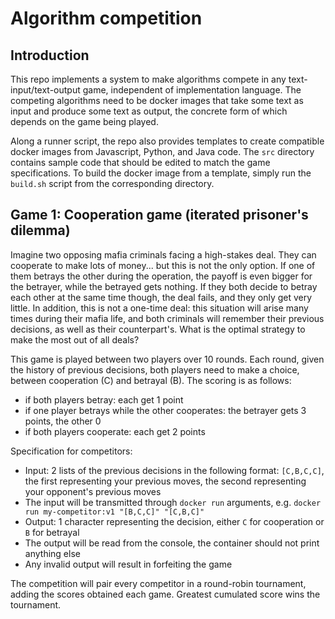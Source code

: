 # Algorithm competition

## Introduction

This repo implements a system to make algorithms compete in any text-input/text-output game, independent of implementation language. The competing algorithms need to be docker images that take some text as input and produce some text as output, the concrete form of which depends on the game being played.

Along a runner script, the repo also provides templates to create compatible docker images from Javascript, Python, and Java code. The `src` directory contains sample code that should be edited to match the game specifications. To build the docker image from a template, simply run the `build.sh` script from the corresponding directory.

## Game 1: Cooperation game (iterated prisoner's dilemma)

Imagine two opposing mafia criminals facing a high-stakes deal. They can cooperate to make lots of money... but this is not the only option. If one of them betrays the other during the operation, the payoff is even bigger for the betrayer, while the betrayed gets nothing. If they both decide to betray each other at the same time though, the deal fails, and they only get very little. In addition, this is not a one-time deal: this situation will arise many times during their mafia life, and both criminals will remember their previous decisions, as well as their counterpart's. What is the optimal strategy to make the most out of all deals?

This game is played between two players over 10 rounds. Each round, given the history of previous decisions, both players need to make a choice, between cooperation (C) and betrayal (B). The scoring is as follows:
* if both players betray: each get 1 point
* if one player betrays while the other cooperates: the betrayer gets 3 points, the other 0
* if both players cooperate: each get 2 points

Specification for competitors:
* Input: 2 lists of the previous decisions in the following format: `[C,B,C,C]`, the first representing your previous moves, the second representing your opponent's previous moves
* The input will be transmitted through `docker run` arguments, e.g. `docker run my-competitor:v1 "[B,C,C]" "[C,B,C]"`
* Output: 1 character representing the decision, either `C` for cooperation or `B` for betrayal
* The output will be read from the console, the container should not print anything else
* Any invalid output will result in forfeiting the game

The competition will pair every competitor in a round-robin tournament, adding the scores obtained each game. Greatest cumulated score wins the tournament.
